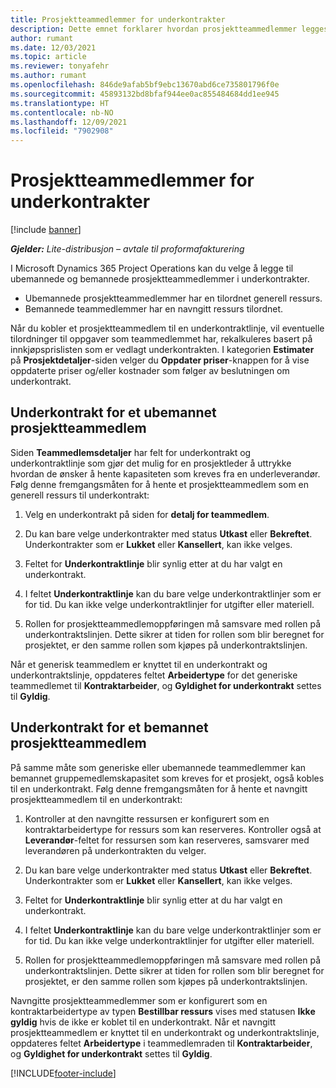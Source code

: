 ```yaml
---
title: Prosjektteammedlemmer for underkontrakter
description: Dette emnet forklarer hvordan prosjektteammedlemmer legges til i underkontrakter i Microsoft Dynamics 365 Project Operations.
author: rumant
ms.date: 12/03/2021
ms.topic: article
ms.reviewer: tonyafehr
ms.author: rumant
ms.openlocfilehash: 846de9afab5bf9ebc13670abd6ce735801796f0e
ms.sourcegitcommit: 45893132bd8bfaf944ee0ac855484684dd1ee945
ms.translationtype: HT
ms.contentlocale: nb-NO
ms.lasthandoff: 12/09/2021
ms.locfileid: "7902908"
---
```

# <a name="subcontracting-project-team-members"></a>Prosjektteammedlemmer for underkontrakter

[!include [banner](../../includes/dataverse-preview.md)]

_**Gjelder:** Lite-distribusjon – avtale til proformafakturering_

I Microsoft Dynamics 365 Project Operations kan du velge å legge til ubemannede og bemannede prosjektteammedlemmer i underkontrakter.

- Ubemannede prosjektteammedlemmer har en tilordnet generell ressurs.
- Bemannede teammedlemmer har en navngitt ressurs tilordnet.

Når du kobler et prosjektteammedlem til en underkontraktlinje, vil eventuelle tilordninger til oppgaver som teammedlemmet har, rekalkuleres basert på innkjøpsprislisten som er vedlagt underkontrakten.  I kategorien **Estimater** på **Prosjektdetaljer**-siden velger du **Oppdater priser**-knappen for å vise oppdaterte priser og/eller kostnader som følger av beslutningen om underkontrakt. 

## <a name="subcontracting-an-unstaffed-project-team-member"></a>Underkontrakt for et ubemannet prosjektteammedlem
Siden **Teammedlemsdetaljer** har felt for underkontrakt og underkontraktlinje som gjør det mulig for en prosjektleder å uttrykke hvordan de ønsker å hente kapasiteten som kreves fra en underleverandør. Følg denne fremgangsmåten for å hente et prosjektteammedlem som en generell ressurs til underkontrakt:

1.  Velg en underkontrakt på siden for **detalj for teammedlem**.

2.  Du kan bare velge underkontrakter med status **Utkast** eller **Bekreftet**. Underkontrakter som er **Lukket** eller **Kansellert**, kan ikke velges. 

3.  Feltet for **Underkontraktlinje** blir synlig etter at du har valgt en underkontrakt.

4.  I feltet **Underkontraktlinje** kan du bare velge underkontraktlinjer som er for tid. Du kan ikke velge underkontraktlinjer for utgifter eller materiell.

5.  Rollen for prosjektteammedlemoppføringen må samsvare med rollen på underkontraktslinjen. Dette sikrer at tiden for rollen som blir beregnet for prosjektet, er den samme rollen som kjøpes på underkontraktslinjen. 

Når et generisk teammedlem er knyttet til en underkontrakt og underkontraktslinje, oppdateres feltet **Arbeidertype** for det generiske teammedlemet til **Kontraktarbeider**, og **Gyldighet for underkontrakt** settes til **Gyldig**.

## <a name="subcontracting-a-staffed-project-team-member"></a>Underkontrakt for et bemannet prosjektteammedlem
På samme måte som generiske eller ubemannede teammedlemmer kan bemannet gruppemedlemskapasitet som kreves for et prosjekt, også kobles til en underkontrakt. Følg denne fremgangsmåten for å hente et navngitt prosjektteammedlem til en underkontrakt:

1.  Kontroller at den navngitte ressursen er konfigurert som en kontraktarbeidertype for ressurs som kan reserveres. Kontroller også at **Leverandør**-feltet for ressursen som kan reserveres, samsvarer med leverandøren på underkontrakten du velger. 

2.  Du kan bare velge underkontrakter med status **Utkast** eller **Bekreftet**. Underkontrakter som er **Lukket** eller **Kansellert**, kan ikke velges. 

3.  Feltet for **Underkontraktlinje** blir synlig etter at du har valgt en underkontrakt.

4.  I feltet **Underkontraktlinje** kan du bare velge underkontraktlinjer som er for tid. Du kan ikke velge underkontraktlinjer for utgifter eller materiell.

5.  Rollen for prosjektteammedlemoppføringen må samsvare med rollen på underkontraktslinjen. Dette sikrer at tiden for rollen som blir beregnet for prosjektet, er den samme rollen som kjøpes på underkontraktslinjen. 

Navngitte prosjektteammedlemmer som er konfigurert som en kontraktarbeidertype av typen **Bestillbar ressurs** vises med statusen **Ikke gyldig** hvis de ikke er koblet til en underkontrakt. Når et navngitt prosjektteammedlem er knyttet til en underkontrakt og underkontraktslinje, oppdateres feltet **Arbeidertype** i teammedlemraden til **Kontraktarbeider**, og **Gyldighet for underkontrakt** settes til **Gyldig**.

[!INCLUDE[footer-include](../../includes/footer-banner.md)]
